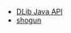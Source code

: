 * [DLib Java API](https://github.com/davisking/dlib/issues/1877)
* [shogun](https://github.com/shogun-toolbox/shogun/tree/develop/src/interfaces/java)
